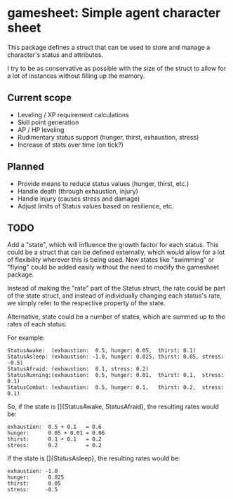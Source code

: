 # gamesheet: Simple agent character sheet

This package defines a struct that can be used to store and manage a character's status and attributes.

I try to be as conservative as possible with the size of the struct to allow for a lot of instances without filling up the memory.

## Current scope
- Leveling / XP requirement calculations
- Skill point generation
- AP / HP leveling
- Rudimentary status support (hunger, thirst, exhaustion, stress)
- Increase of stats over time (on tick?)

## Planned
- Provide means to reduce status values (hunger, thirst, etc.)
- Handle death (through exhaustion, injury)
- Handle injury (causes stress and damage)
- Adjust limits of Status values based on resilience, etc.

## TODO

Add a "state", which will influence the growth factor for each status.
This could be a struct that can be defined externally, which would allow for a lot of flexibility wherever this is being used. New states like "swimming" or "flying" could be added easily without the need to modify the gamesheet package.

Instead of making the "rate" part of the Status struct, the rate could be part of the state struct, and instead of individually changing each status's rate, we simply refer to the respective property of the state.

Alternative, state could be a number of states, which are summed up to the rates of each status.

For example: 
```
StatusAwake:  (exhaustion:  0.5, hunger: 0.05,  thirst: 0.1)
StatusAsleep: (exhaustion: -1.0, hunger: 0.025, thirst: 0.05, stress: -0.5)
StatusAfraid: (exhaustion:  0.1, stress: 0.2)
StatusRunning:(exhaustion:  0.5, hunger: 0.01,  thirst: 0.1,  stress: 0.1)
StatusCombat: (exhaustion:  0.5, hunger: 0.1,   thirst: 0.2,  stress: 0.1)
```

So, if the state is []{StatusAwake, StatusAfraid}, the resulting rates would be:
```
exhaustion:  0.5 + 0.1   = 0.6
hunger:      0.05 + 0.01 = 0.06
thirst:      0.1 + 0.1   = 0.2
stress:      0.2         = 0.2
```

If the state is []{StatusAsleep}, the resulting rates would be:
```
exhaustion: -1.0
hunger:      0.025
thirst:      0.05
stress:     -0.5
```



